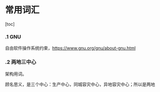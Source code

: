 # 常用词汇

[toc]

### .1 GNU

自由软件操作系统约束，https://www.gnu.org/gnu/about-gnu.html

### .2 两地三中心

架构用词。

顾名思义，是三个中心：生产中心，同城容灾中心，异地容灾中心；所以是两地